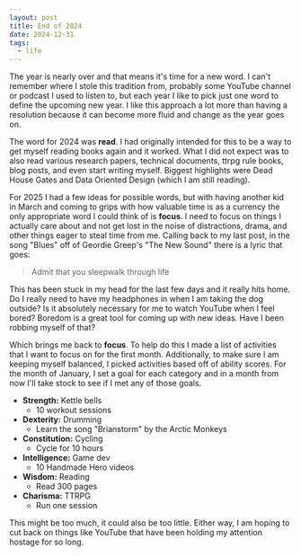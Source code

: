 ```yaml
---
layout: post
title: End of 2024
date: 2024-12-31
tags:
  - life
---
```


The year is nearly over and that means it's time for a new word. I can't
remember where I stole this tradition from, probably some YouTube channel or
podcast I used to listen to, but each year I like to pick just one word to
define the upcoming new year. I like this approach a lot more than having
a resolution because it can become more fluid and change as the year goes on.

The word for 2024 was **read**. I had originally intended for this to be a way
to get myself reading books again and it worked. What I did not expect was to
also read various research papers, technical documents, ttrpg rule books, blog
posts, and even start writing myself. Biggest highlights were Dead House Gates
and Data Oriented Design (which I am still reading).

For 2025 I had a few ideas for possible words, but with having another kid in
March and coming to grips with how valuable time is as a currency the only
appropriate word I could think of is **focus**. I need to focus on things
I actually care about and not get lost in the noise of distractions, drama, and
other things eager to steal time from me. Calling back to my last post, in the
song "Blues" off of Geordie Greep's "The New Sound" there is a lyric that goes:

> Admit that you sleepwalk through life

This has been stuck in my head for the last few days and it really hits home. Do
I really need to have my headphones in when I am taking the dog outside? Is it
absolutely necessary for me to watch YouTube when I feel bored? Boredom is
a great tool for coming up with new ideas. Have I been robbing myself of that?

Which brings me back to **focus**. To help do this I made a list of activities
that I want to focus on for the first month. Additionally, to make sure I am
keeping myself balanced, I picked activities based off of ability scores. For
the month of January, I set a goal for each category and in a month from now
I'll take stock to see if I met any of those goals.

- **Strength:** Kettle bells
  - 10 workout sessions
- **Dexterity:** Drumming
  - Learn the song "Brianstorm" by the Arctic Monkeys
- **Constitution:** Cycling
  - Cycle for 10 hours
- **Intelligence:** Game dev
  - 10 Handmade Hero videos
- **Wisdom:** Reading
  - Read 300 pages
- **Charisma:** TTRPG
  - Run one session

This might be too much, it could also be too little. Either way, I am hoping to
cut back on things like YouTube that have been holding my attention hostage for
so long.
